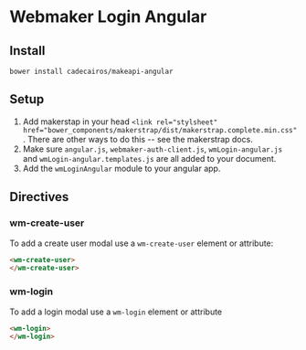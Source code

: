 # Webmaker Login Angular

## Install

```
bower install cadecairos/makeapi-angular
```

## Setup

1. Add makerstap in your head `<link rel="stylsheet" href="bower_components/makerstrap/dist/makerstrap.complete.min.css"`. There are other ways to do this -- see the makerstrap docs.
2. Make sure `angular.js`, `webmaker-auth-client.js`, `wmLogin-angular.js` and `wmLogin-angular.templates.js` are all added to your document.
3. Add the `wmLoginAngular` module to your angular app.

## Directives

### wm-create-user

To add a create user modal use a `wm-create-user` element or attribute:

```html
<wm-create-user>
</wm-create-user>
```

### wm-login

To add a login modal use a `wm-login` element or attribute
```html
<wm-login>
</wm-login>
```

